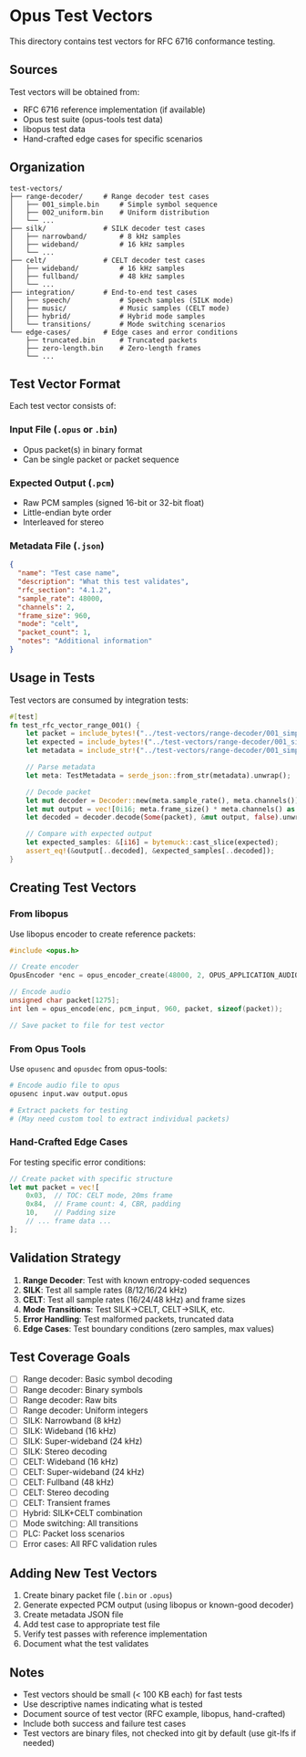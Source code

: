 # Opus Test Vectors

This directory contains test vectors for RFC 6716 conformance testing.

## Sources

Test vectors will be obtained from:
- RFC 6716 reference implementation (if available)
- Opus test suite (opus-tools test data)
- libopus test data
- Hand-crafted edge cases for specific scenarios

## Organization

```
test-vectors/
├── range-decoder/     # Range decoder test cases
│   ├── 001_simple.bin     # Simple symbol sequence
│   ├── 002_uniform.bin    # Uniform distribution
│   └── ...
├── silk/              # SILK decoder test cases
│   ├── narrowband/        # 8 kHz samples
│   ├── wideband/          # 16 kHz samples
│   └── ...
├── celt/              # CELT decoder test cases
│   ├── wideband/          # 16 kHz samples
│   ├── fullband/          # 48 kHz samples
│   └── ...
├── integration/       # End-to-end test cases
│   ├── speech/            # Speech samples (SILK mode)
│   ├── music/             # Music samples (CELT mode)
│   ├── hybrid/            # Hybrid mode samples
│   └── transitions/       # Mode switching scenarios
└── edge-cases/        # Edge cases and error conditions
    ├── truncated.bin      # Truncated packets
    ├── zero-length.bin    # Zero-length frames
    └── ...
```

## Test Vector Format

Each test vector consists of:

### Input File (`.opus` or `.bin`)
- Opus packet(s) in binary format
- Can be single packet or packet sequence

### Expected Output (`.pcm`)
- Raw PCM samples (signed 16-bit or 32-bit float)
- Little-endian byte order
- Interleaved for stereo

### Metadata File (`.json`)
```json
{
  "name": "Test case name",
  "description": "What this test validates",
  "rfc_section": "4.1.2",
  "sample_rate": 48000,
  "channels": 2,
  "frame_size": 960,
  "mode": "celt",
  "packet_count": 1,
  "notes": "Additional information"
}
```

## Usage in Tests

Test vectors are consumed by integration tests:

```rust
#[test]
fn test_rfc_vector_range_001() {
    let packet = include_bytes!("../test-vectors/range-decoder/001_simple.bin");
    let expected = include_bytes!("../test-vectors/range-decoder/001_simple.pcm");
    let metadata = include_str!("../test-vectors/range-decoder/001_simple.json");

    // Parse metadata
    let meta: TestMetadata = serde_json::from_str(metadata).unwrap();

    // Decode packet
    let mut decoder = Decoder::new(meta.sample_rate(), meta.channels()).unwrap();
    let mut output = vec![0i16; meta.frame_size() * meta.channels() as usize];
    let decoded = decoder.decode(Some(packet), &mut output, false).unwrap();

    // Compare with expected output
    let expected_samples: &[i16] = bytemuck::cast_slice(expected);
    assert_eq!(&output[..decoded], &expected_samples[..decoded]);
}
```

## Creating Test Vectors

### From libopus

Use libopus encoder to create reference packets:
```c
#include <opus.h>

// Create encoder
OpusEncoder *enc = opus_encoder_create(48000, 2, OPUS_APPLICATION_AUDIO, &error);

// Encode audio
unsigned char packet[1275];
int len = opus_encode(enc, pcm_input, 960, packet, sizeof(packet));

// Save packet to file for test vector
```

### From Opus Tools

Use `opusenc` and `opusdec` from opus-tools:
```bash
# Encode audio file to opus
opusenc input.wav output.opus

# Extract packets for testing
# (May need custom tool to extract individual packets)
```

### Hand-Crafted Edge Cases

For testing specific error conditions:
```rust
// Create packet with specific structure
let mut packet = vec![
    0x03,  // TOC: CELT mode, 20ms frame
    0x84,  // Frame count: 4, CBR, padding
    10,    // Padding size
    // ... frame data ...
];
```

## Validation Strategy

1. **Range Decoder**: Test with known entropy-coded sequences
2. **SILK**: Test all sample rates (8/12/16/24 kHz)
3. **CELT**: Test all sample rates (16/24/48 kHz) and frame sizes
4. **Mode Transitions**: Test SILK→CELT, CELT→SILK, etc.
5. **Error Handling**: Test malformed packets, truncated data
6. **Edge Cases**: Test boundary conditions (zero samples, max values)

## Test Coverage Goals

- [ ] Range decoder: Basic symbol decoding
- [ ] Range decoder: Binary symbols
- [ ] Range decoder: Raw bits
- [ ] Range decoder: Uniform integers
- [ ] SILK: Narrowband (8 kHz)
- [ ] SILK: Wideband (16 kHz)
- [ ] SILK: Super-wideband (24 kHz)
- [ ] SILK: Stereo decoding
- [ ] CELT: Wideband (16 kHz)
- [ ] CELT: Super-wideband (24 kHz)
- [ ] CELT: Fullband (48 kHz)
- [ ] CELT: Stereo decoding
- [ ] CELT: Transient frames
- [ ] Hybrid: SILK+CELT combination
- [ ] Mode switching: All transitions
- [ ] PLC: Packet loss scenarios
- [ ] Error cases: All RFC validation rules

## Adding New Test Vectors

1. Create binary packet file (`.bin` or `.opus`)
2. Generate expected PCM output (using libopus or known-good decoder)
3. Create metadata JSON file
4. Add test case to appropriate test file
5. Verify test passes with reference implementation
6. Document what the test validates

## Notes

- Test vectors should be small (< 100 KB each) for fast tests
- Use descriptive names indicating what is tested
- Document source of test vector (RFC example, libopus, hand-crafted)
- Include both success and failure test cases
- Test vectors are binary files, not checked into git by default (use git-lfs if needed)
